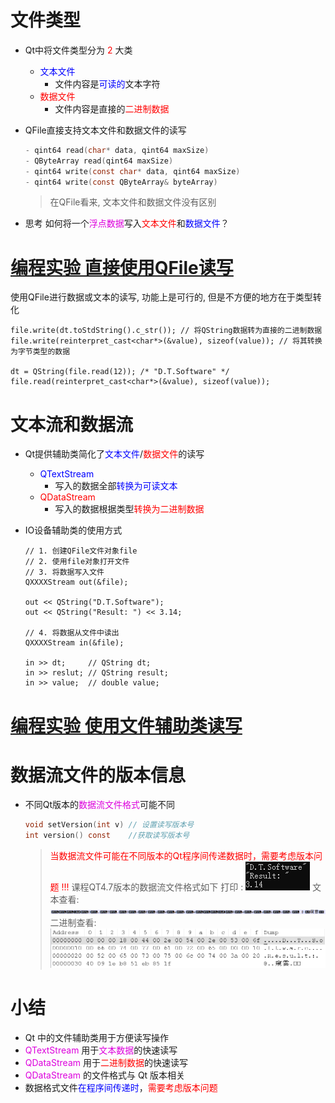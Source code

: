 # 文件类型

- Qt中将文件类型分为 <font color=red>2</font> 大类
    - <font color=blue>文本文件</font>
        - 文件内容是<font color=blue>可读的</font>文本字符
    - <font color=red>数据文件</font>
        - 文件内容是直接的<font color=red>二进制数据</font>

- QFile直接支持文本文件和数据文件的读写

    ```c
    - qint64 read(char* data, qint64 maxSize)
    - QByteArray read(qint64 maxSize)
    - qint64 write(const char* data, qint64 maxSize)
    - qint64 write(const QByteArray& byteArray)
    ```
    > 在QFile看来, 文本文件和数据文件没有区别

- 思考
    如何将一个<font color=#d0d>浮点数据</font>写入<font color=red>文本文件</font>和<font color=blue>数据文件</font>？

# [<u>编程实验 直接使用QFile读写</u>](code/033_Text_and_data_streams)
使用QFile进行数据或文本的读写, 功能上是可行的, 但是不方便的地方在于类型转化

```cp
file.write(dt.toStdString().c_str()); // 将QString数据转为直接的二进制数据
file.write(reinterpret_cast<char*>(&value), sizeof(value)); // 将其转换为字节类型的数据

dt = QString(file.read(12)); /* "D.T.Software" */
file.read(reinterpret_cast<char*>(&value), sizeof(value));
```

# 文本流和数据流
- Qt提供辅助类简化了<font color=blue>文本文件</font>/<font color=red>数据文件</font>的读写
    - <font color=blue>QTextStream</font>
        - 写入的数据全部<font color=blue>转换为可读文本</font>
    - <font color=red>QDataStream</font>
        - 写入的数据根据类型<font color=red>转换为二进制数据</font>

- IO设备辅助类的使用方式

    ```cp
    // 1. 创建QFile文件对象file
    // 2. 使用file对象打开文件
    // 3. 将数据写入文件
    QXXXXStream out(&file);

    out << QString("D.T.Software");
    out << QString("Result: ") << 3.14;

    // 4. 将数据从文件中读出
    QXXXXStream in(&file);

    in >> dt;     // QString dt;
    in >> reslut; // QString result;
    in >> value;  // double value;
    ```

# [<u>编程实验 使用文件辅助类读写</u>](code/033_Text_and_data_streams)

# 数据流文件的版本信息
- 不同Qt版本的<font color=#d0d>数据流文件格式</font>可能不同
    ```c
    void setVersion(int v) // 设置读写版本号
    int version() const    //获取读写版本号
    ```
    > <font color=red>当数据流文件可能在不同版本的Qt程序间传递数据时，需要考虑版本问题 !!!</font>
    > 课程QT4.7版本的数据流文件格式如下
    > 打印 :
    > ![](_v_images_033/e1.png)
    > 文本查看:
    > ![](_v_images_033/e2.png)
    > 二进制查看:
    > ![](_v_images_033/e3.png)

# 小结
- Qt 中的文件辅助类用于方便读写操作
- <font color=#d0d>QTextStream</font> 用于<font color=#d0d>文本数据</font>的快速读写
- <font color=#d0d>QDataStream</font> 用于<font color=red>二进制数据</font>的快速读写
- <font color=#d0d>QDataStream</font> 的文件格式与 Qt 版本相关
- 数据格式文件<font color=blue>在程序间传递时</font>，<font color=red>需要考虑版本问题</font>
